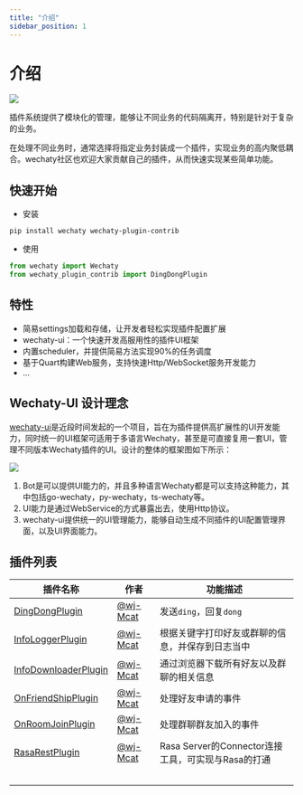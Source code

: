 ```yaml
---
title: "介绍"
sidebar_position: 1
---
```


# 介绍

![](/img/intro/plugin-intro.png)

插件系统提供了模块化的管理，能够让不同业务的代码隔离开，特别是针对于复杂的业务。

在处理不同业务时，通常选择将指定业务封装成一个插件，实现业务的高内聚低耦合。wechaty社区也欢迎大家贡献自己的插件，从而快速实现某些简单功能。

## 快速开始

* 安装

```shell
pip install wechaty wechaty-plugin-contrib
```

* 使用

```python
from wechaty import Wechaty
from wechaty_plugin_contrib import DingDongPlugin
```

## 特性

* 简易settings加载和存储，让开发者轻松实现插件配置扩展
* wechaty-ui：一个快速开发高服用性的插件UI框架
* 内置scheduler，并提供简易方法实现90%的任务调度
* 基于Quart构建Web服务，支持快速Http/WebSocket服务开发能力
* ...

## Wechaty-UI 设计理念

[wechaty-ui](http://github.com/wechaty/wechaty-ui)是近段时间发起的一个项目，旨在为插件提供高扩展性的UI开发能力，同时统一的UI框架可适用于多语言Wechaty，甚至是可直接复用一套UI，管理不同版本Wechaty插件的UI。设计的整体的框架图如下所示：

![](/img/intro/plugin-structure.png)

1. Bot是可以提供UI能力的，并且多种语言Wechaty都是可以支持这种能力，其中包括go-wechaty，py-wechaty，ts-wechaty等。
2. UI能力是通过WebService的方式暴露出去，使用Http协议。
3. wechaty-ui提供统一的UI管理能力，能够自动生成不同插件的UI配置管理界面，以及UI界面能力。

## 插件列表

| 插件名称                                                     | 作者                                  | 功能描述                                           |
| ------------------------------------------------------------ | ------------------------------------- | -------------------------------------------------- |
| [DingDongPlugin](https://github.com/wechaty/python-wechaty-plugin-contrib/blob/master/src/wechaty_plugin_contrib/contrib/ding_dong_plugin.py) | [@wj-Mcat](http://github.com/wj-Mcat) | 发送`ding`，回复`dong`                             |
| [InfoLoggerPlugin](https://github.com/wechaty/python-wechaty-plugin-contrib/blob/master/src/wechaty_plugin_contrib/contrib/info_logger.py) | [@wj-Mcat](http://github.com/wj-Mcat) | 根据关键字打印好友或群聊的信息，并保存到日志当中   |
| [InfoDownloaderPlugin](https://github.com/wechaty/python-wechaty-plugin-contrib/blob/master/src/wechaty_plugin_contrib/contrib/info_downloader.py) | [@wj-Mcat](http://github.com/wj-Mcat) | 通过浏览器下载所有好友以及群聊的相关信息           |
| [OnFriendShipPlugin]()                                       | [@wj-Mcat](http://github.com/wj-Mcat) | 处理好友申请的事件                                 |
| [OnRoomJoinPlugin]()                                         | [@wj-Mcat](http://github.com/wj-Mcat) | 处理群聊群友加入的事件                             |
| [RasaRestPlugin]()                                           | [@wj-Mcat](http://github.com/wj-Mcat) | Rasa Server的Connector连接工具，可实现与Rasa的打通 |
|                                                              |                                       |                                                    |
|                                                              |                                       |                                                    |
|                                                              |                                       |                                                    |
|                                                              |                                       |                                                    |
|                                                              |                                       |                                                    |


